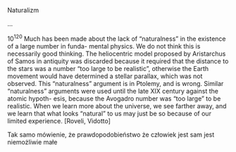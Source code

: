 Naturalizm

...

$10^{120}$
 Much has been made about the lack of “naturalness” in the existence of a large number in funda-
mental physics. We do not think this is necessarily good thinking. The heliocentric model proposed
by Aristarchus of Samos in antiquity was discarded because it required that the distance to the stars
was a number “too large to be realistic”, otherwise the Earth movement would have determined a
stellar parallax, which was not observed. This “naturalness” argument is in Ptolemy, and is wrong.
Similar “naturalness” arguments were used until the late XIX century against the atomic hypoth-
esis, because the Avogadro number was “too large” to be realistic. When we learn more about the
universe, we see farther away, and we learn that what looks “natural” to us may just be so because
of our limited experience.
[Roveli, Vidotto]

Tak samo mówienie, że prawdopodobieństwo że człowiek jest sam jest niemożliwie małe